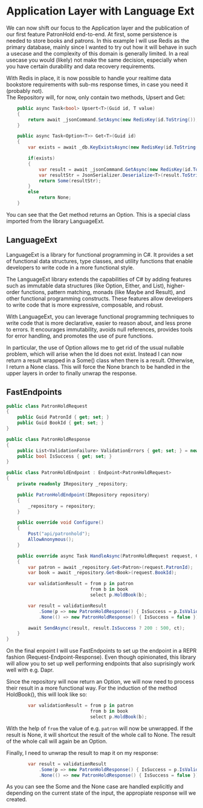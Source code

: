 # Application Layer with Language Ext

We can now shift our focus to the Application layer and the publication of our first feature PatronHold end-to-end.
At first, some persistence is needed to store books and patrons. In this example I will use Redis as the primary database, mainly since I wanted to
try out how it will behave in such a usecase and the complexity of this domain is generally limited. In a real usecase you would (likely) not make the same decision, especially when you have certain durability and data recovery requirements.

With Redis in place, it is now possible to handle your realtime data bookstore requirements with sub-ms response times, in case you need it (probably not).  
The Repository will, for now, only contain two methods, Upsert and Get:
```c#
    public async Task<bool> Upsert<T>(Guid id, T value)
    {
        return await _jsonCommand.SetAsync(new RedisKey(id.ToString()), new RedisValue("$"), value);
    }

    public async Task<Option<T>> Get<T>(Guid id)
    {
        var exists = await _db.KeyExistsAsync(new RedisKey(id.ToString()));

        if(exists)
        {
            var result = await _jsonCommand.GetAsync(new RedisKey(id.ToString()));
            var resultStr = JsonSerializer.Deserialize<T>(result.ToString());
            return Some(resultStr);
        }
        else 
            return None;
    }
``` 

You can see that the Get method returns an Option<T>. This is a special class imported from the library LanguageExt.

## LanguageExt
LanguageExt is a library for functional programming in C#. It provides a set of functional data structures, type classes, and utility functions that enable developers to write code in a more functional style.

The LanguageExt library extends the capabilities of C# by adding features such as immutable data structures (like Option, Either, and List), higher-order functions, pattern matching, monads (like Maybe and Result), and other functional programming constructs. These features allow developers to write code that is more expressive, composable, and robust.

With LanguageExt, you can leverage functional programming techniques to write code that is more declarative, easier to reason about, and less prone to errors. It encourages immutability, avoids null references, provides tools for error handling, and promotes the use of pure functions.

In particular, the use of Option<T> allows me to get rid of the usual nullable problem, which will arise when the Id does not exist. 
Instead I can now return a result wrapped in a Some() class when there is a result. Otherwise, I return a None class.
This will force the None branch to be handled in the upper layers in order to finally unwrap the response.

## FastEndpoints

```c#
public class PatronHoldRequest
{
    public Guid PatronId { get; set; }
    public Guid BookId { get; set; }
}

public class PatronHoldResponse
{
    public List<ValidationFailure> ValidationErrors { get; set; } = new();
    public bool IsSuccess { get; set; }
}

public class PatronHoldEndpoint : Endpoint<PatronHoldRequest>
{
    private readonly IRepository _repository;

    public PatronHoldEndpoint(IRepository repository)
    {
        _repository = repository;
    }

    public override void Configure()
    {
        Post("api/patronhold");
        AllowAnonymous();
    }

    public override async Task HandleAsync(PatronHoldRequest request, CancellationToken ct)
    {
        var patron = await _repository.Get<Patron>(request.PatronId);
        var book = await _repository.Get<Book>(request.BookId);

        var validationResult = from p in patron
                               from b in book
                               select p.HoldBook(b);

        var result = validationResult
            .Some(p => new PatronHoldResponse() { IsSuccess = p.IsValid, ValidationErrors = p.Errors })
            .None(() => new PatronHoldResponse() { IsSuccess = false });

        await SendAsync(result, result.IsSuccess ? 200 : 500, ct);
    }
}
```

On the final enpoint I will use FastEndpoints to set up the endpoint in a REPR fashion (Request-Endpoint-Response). Even though opinionated, this library will allow you to set up well performing endpoints that also suprisingly work well with e.g. Dapr. 

Since the repository will now return an Option<T>, we will now need to process their result in a more functional way. For the induction of the method HoldBook(), this will look like so:

```c#
        var validationResult = from p in patron
                               from b in book
                               select p.HoldBook(b);
```

With the help of `from` the value of e.g. `patron` will now be unwrapped. If the result is None, it will shortcut the result of the whole call to None.
The result of the whole call will again be an Option<T>.

Finally, I need to unwrap the result to map it on my response:

```c#
        var result = validationResult
            .Some(p => new PatronHoldResponse() { IsSuccess = p.IsValid, ValidationErrors = p.Errors })
            .None(() => new PatronHoldResponse() { IsSuccess = false });

```
As you can see the Some and the None case are handled explicitly and depending on the current state of the input, the appropiate response will we created.